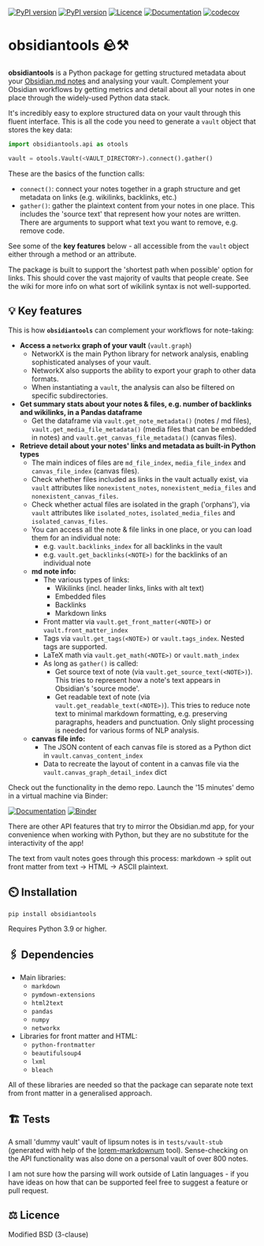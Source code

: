 [![PyPI version](https://badge.fury.io/py/obsidiantools.svg)](https://badge.fury.io/py/obsidiantools) [![PyPI version](https://img.shields.io/pypi/pyversions/obsidiantools.svg)](https://badge.fury.io/py/obsidiantools)
[![Licence](https://img.shields.io/badge/License-BSD%203--Clause-blue.svg)](https://github.com/mfarragher/obsidiantools/blob/main/LICENSE) [![Documentation](https://img.shields.io/badge/docs-obsidiantools--demo-orange)](https://github.com/mfarragher/obsidiantools-demo) [![codecov](https://codecov.io/gh/mfarragher/obsidiantools/branch/main/graph/badge.svg)](https://codecov.io/gh/mfarragher/obsidiantools)

# obsidiantools 🪨⚒️
**obsidiantools** is a Python package for getting structured metadata about your [Obsidian.md notes](https://obsidian.md/) and analysing your vault.  Complement your Obsidian workflows by getting metrics and detail about all your notes in one place through the widely-used Python data stack.

It's incredibly easy to explore structured data on your vault through this fluent interface.  This is all the code you need to generate a `vault` object that stores the key data:

```python
import obsidiantools.api as otools

vault = otools.Vault(<VAULT_DIRECTORY>).connect().gather()
```

These are the basics of the function calls:
- `connect()`: connect your notes together in a graph structure and get metadata on links (e.g. wikilinks, backlinks, etc.)
- `gather()`: gather the plaintext content from your notes in one place.  This includes the 'source text' that represent how your notes are written.  There are arguments to support what text you want to remove, e.g. remove code.

See some of the **key features** below - all accessible from the `vault` object either through a method or an attribute.

The package is built to support the 'shortest path when possible' option for links.  This should cover the vast majority of vaults that people create.  See the wiki for more info on what sort of wikilink syntax is not well-supported.

## 💡 Key features
This is how **`obsidiantools`** can complement your workflows for note-taking:
- **Access a `networkx` graph of your vault** (`vault.graph`)
    - NetworkX is the main Python library for network analysis, enabling sophisticated analyses of your vault.
    - NetworkX also supports the ability to export your graph to other data formats.
    - When instantiating a `vault`, the analysis can also be filtered on specific subdirectories.
- **Get summary stats about your notes & files, e.g. number of backlinks and wikilinks, in a Pandas dataframe**
    - Get the dataframe via `vault.get_note_metadata()` (notes / md files), `vault.get_media_file_metadata()` (media files that can be embedded in notes) and `vault.get_canvas_file_metadata()` (canvas files).
- **Retrieve detail about your notes' links and metadata as built-in Python types**
    - The main indices of files are `md_file_index`, `media_file_index` and `canvas_file_index` (canvas files).
    - Check whether files included as links in the vault actually exist, via `vault` attributes like `nonexistent_notes`, `nonexistent_media_files` and `nonexistent_canvas_files`.
    - Check whether actual files are isolated in the graph ('orphans'), via `vault` attributes like `isolated_notes`, `isolated_media_files` and `isolated_canvas_files`.
    - You can access all the note & file links in one place, or you can load them for an individual note:
        - e.g. `vault.backlinks_index` for all backlinks in the vault
        - e.g. `vault.get_backlinks(<NOTE>)` for the backlinks of an individual note
    - **md note info:**
        - The various types of links:
            - Wikilinks (incl. header links, links with alt text)
            - Embedded files
            - Backlinks
            - Markdown links
        - Front matter via `vault.get_front_matter(<NOTE>)` or `vault.front_matter_index`
        - Tags via `vault.get_tags(<NOTE>)` or `vault.tags_index`.  Nested tags are supported.
        - LaTeX math via `vault.get_math(<NOTE>)` or `vault.math_index`
        - As long as `gather()` is called:
            - Get source text of note (via `vault.get_source_text(<NOTE>)`).  This tries to represent how a note's text appears in Obsidian's 'source mode'.
            - Get readable text of note (via `vault.get_readable_text(<NOTE>)`).  This tries to reduce note text to minimal markdown formatting, e.g. preserving paragraphs, headers and punctuation.  Only slight processing is needed for various forms of NLP analysis.
    - **canvas file info:**
        - The JSON content of each canvas file is stored as a Python dict in `vault.canvas_content_index`
        - Data to recreate the layout of content in a canvas file via the `vault.canvas_graph_detail_index` dict

Check out the functionality in the demo repo.  Launch the '15 minutes' demo in a virtual machine via Binder:

[![Documentation](https://img.shields.io/badge/docs-obsidiantools--demo-orange)](https://github.com/mfarragher/obsidiantools-demo) [![Binder](https://mybinder.org/badge_logo.svg)](https://mybinder.org/v2/gh/mfarragher/obsidiantools-demo/HEAD?filepath=obsidiantools%20in%2015%20minutes.ipynb)

There are other API features that try to mirror the Obsidian.md app, for your convenience when working with Python, but they are no substitute for the interactivity of the app!

The text from vault notes goes through this process: markdown → split out front matter from text → HTML → ASCII plaintext.

## ⏲️ Installation
`pip install obsidiantools`

Requires Python 3.9 or higher.

## 🖇️ Dependencies
- Main libraries:
    - `markdown`
    - `pymdown-extensions`
    - `html2text`
    - `pandas`
    - `numpy`
    - `networkx`
- Libraries for front matter and HTML:
    - `python-frontmatter`
    - `beautifulsoup4`
    - `lxml`
    - `bleach`

All of these libraries are needed so that the package can separate note text from front matter in a generalised approach.

## 🏗️ Tests
A small 'dummy vault' vault of lipsum notes is in `tests/vault-stub` (generated with help of the [lorem-markdownum](https://github.com/jaspervdj/lorem-markdownum) tool).  Sense-checking on the API functionality was also done on a personal vault of over 800 notes.

I am not sure how the parsing will work outside of Latin languages - if you have ideas on how that can be supported feel free to suggest a feature or pull request.

## ⚖️ Licence
Modified BSD (3-clause)
